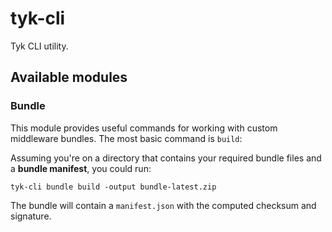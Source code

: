 # tyk-cli

Tyk CLI utility.

## Available modules

### Bundle

This module provides useful commands for working with custom middleware bundles. The most basic command is `build`:

Assuming you're on a directory that contains your required bundle files and a **bundle manifest**, you could run:

```
tyk-cli bundle build -output bundle-latest.zip
```

The bundle will contain a `manifest.json` with the computed checksum and signature.
